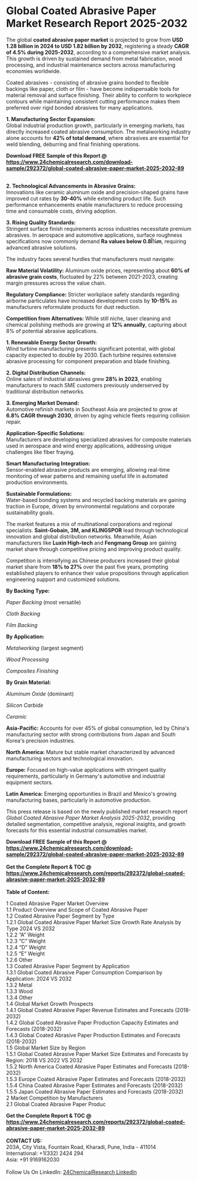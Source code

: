 <h1>Global Coated Abrasive Paper Market Research Report 2025-2032</h1><p>The global <strong>coated abrasive paper market</strong> is projected to grow from <strong>USD 1.28 billion in 2024 to USD 1.82 billion by 2032</strong>, registering a steady <strong>CAGR of 4.5% during 2025-2032</strong>, according to a comprehensive market analysis. This growth is driven by sustained demand from metal fabrication, wood processing, and industrial maintenance sectors across manufacturing economies worldwide.</p><p>Coated abrasives - consisting of abrasive grains bonded to flexible backings like paper, cloth or film - have become indispensable tools for material removal and surface finishing. Their ability to conform to workpiece contours while maintaining consistent cutting performance makes them preferred over rigid bonded abrasives for many applications.</p><p><strong>1. Manufacturing Sector Expansion:</strong><br>
Global industrial production growth, particularly in emerging markets, has directly increased coated abrasive consumption. The metalworking industry alone accounts for <strong>42% of total demand</strong>, where abrasives are essential for weld blending, deburring and final finishing operations.</p><div><b>Download FREE Sample of this Report @ 
            <a href="https://www.24chemicalresearch.com/download-sample/292372/global-coated-abrasive-paper-market-2025-2032-89">
            https://www.24chemicalresearch.com/download-sample/292372/global-coated-abrasive-paper-market-2025-2032-89</a></b></div><br><p><strong>2. Technological Advancements in Abrasive Grains:</strong><br>
Innovations like ceramic aluminum oxide and precision-shaped grains have improved cut rates by <strong>30-40%</strong> while extending product life. Such performance enhancements enable manufacturers to reduce processing time and consumable costs, driving adoption.</p><p><strong>3. Rising Quality Standards:</strong><br>
Stringent surface finish requirements across industries necessitate premium abrasives. In aerospace and automotive applications, surface roughness specifications now commonly demand <strong>Ra values below 0.8Î¼m</strong>, requiring advanced abrasive solutions.</p><p>The industry faces several hurdles that manufacturers must navigate:</p><p><strong>Raw Material Volatility:</strong> Aluminum oxide prices, representing about <strong>60% of abrasive grain costs</strong>, fluctuated by 22% between 2021-2023, creating margin pressures across the value chain.</p><p><strong>Regulatory Compliance:</strong> Stricter workplace safety standards regarding airborne particulates have increased development costs by <strong>10-15%</strong> as manufacturers reformulate products for dust reduction.</p><p><strong>Competition from Alternatives:</strong> While still niche, laser cleaning and chemical polishing methods are growing at <strong>12% annually</strong>, capturing about 8% of potential abrasive applications.</p><p><strong>1. Renewable Energy Sector Growth:</strong><br>
Wind turbine manufacturing presents significant potential, with global capacity expected to double by 2030. Each turbine requires extensive abrasive processing for component preparation and blade finishing.</p><p><strong>2. Digital Distribution Channels:</strong><br>
Online sales of industrial abrasives grew <strong>28% in 2023</strong>, enabling manufacturers to reach SME customers previously underserved by traditional distribution networks.</p><p><strong>3. Emerging Market Demand:</strong><br>
Automotive refinish markets in Southeast Asia are projected to grow at <strong>6.8% CAGR through 2030</strong>, driven by aging vehicle fleets requiring collision repair.</p><p><strong>Application-Specific Solutions:</strong><br>
	Manufacturers are developing specialized abrasives for composite materials used in aerospace and wind energy applications, addressing unique challenges like fiber fraying.</p><p><strong>Smart Manufacturing Integration:</strong><br>
	Sensor-enabled abrasive products are emerging, allowing real-time monitoring of wear patterns and remaining useful life in automated production environments.</p><p><strong>Sustainable Formulations:</strong><br>
	Water-based bonding systems and recycled backing materials are gaining traction in Europe, driven by environmental regulations and corporate sustainability goals.</p><p>The market features a mix of multinational corporations and regional specialists. <strong>Saint-Gobain, 3M, and KLINGSPOR</strong> lead through technological innovation and global distribution networks. Meanwhile, Asian manufacturers like <strong>Luxin High-tech</strong> and <strong>Fengmang Group</strong> are gaining market share through competitive pricing and improving product quality.</p><p>Competition is intensifying as Chinese producers increased their global market share from <strong>18% to 27%</strong> over the past five years, prompting established players to enhance their value propositions through application engineering support and customized solutions.</p><p><strong>By Backing Type:</strong></p><p><em>Paper Backing</em> (most versatile)</p><p><em>Cloth Backing</em></p><p><em>Film Backing</em></p><p><strong>By Application:</strong></p><p><em>Metalworking</em> (largest segment)</p><p><em>Wood Processing</em></p><p><em>Composites Finishing</em></p><p><strong>By Grain Material:</strong></p><p><em>Aluminum Oxide</em> (dominant)</p><p><em>Silicon Carbide</em></p><p><em>Ceramic</em></p><p><strong>Asia-Pacific:</strong> Accounts for over 45% of global consumption, led by China's manufacturing sector with strong contributions from Japan and South Korea's precision industries.</p><p><strong>North America:</strong> Mature but stable market characterized by advanced manufacturing sectors and technological innovation.</p><p><strong>Europe:</strong> Focused on high-value applications with stringent quality requirements, particularly in Germany's automotive and industrial equipment sectors.</p><p><strong>Latin America:</strong> Emerging opportunities in Brazil and Mexico's growing manufacturing bases, particularly in automotive production.</p><p>This press release is based on the newly published market research report <em>Global Coated Abrasive Paper Market Analysis 2025-2032</em>, providing detailed segmentation, competitive analysis, regional insights, and growth forecasts for this essential industrial consumables market.</p><div><b>Download FREE Sample of this Report @ 
            <a href="https://www.24chemicalresearch.com/download-sample/292372/global-coated-abrasive-paper-market-2025-2032-89">
            https://www.24chemicalresearch.com/download-sample/292372/global-coated-abrasive-paper-market-2025-2032-89</a></b></div><br><div><b>Get the Complete Report & TOC @ 
            <a href="https://www.24chemicalresearch.com/reports/292372/global-coated-abrasive-paper-market-2025-2032-89">
            https://www.24chemicalresearch.com/reports/292372/global-coated-abrasive-paper-market-2025-2032-89</a></b></div><br>
            <b>Table of Content:</b><p>1 Coated Abrasive Paper Market Overview<br />
    1.1 Product Overview and Scope of Coated Abrasive Paper<br />
    1.2 Coated Abrasive Paper Segment by Type<br />
        1.2.1 Global Coated Abrasive Paper Market Size Growth Rate Analysis by Type 2024 VS 2032<br />
        1.2.2 &#147;A&#148; Weight<br />
        1.2.3 &#147;C&#148; Weight<br />
        1.2.4 &#147;D&#148; Weight<br />
        1.2.5 &#147;E&#148; Weight<br />
        1.2.6 Other<br />
    1.3 Coated Abrasive Paper Segment by Application<br />
        1.3.1 Global Coated Abrasive Paper Consumption Comparison by Application: 2024 VS 2032<br />
        1.3.2 Metal<br />
        1.3.3 Wood<br />
        1.3.4 Other<br />
    1.4 Global Market Growth Prospects<br />
        1.4.1 Global Coated Abrasive Paper Revenue Estimates and Forecasts (2018-2032)<br />
        1.4.2 Global Coated Abrasive Paper Production Capacity Estimates and Forecasts (2018-2032)<br />
        1.4.3 Global Coated Abrasive Paper Production Estimates and Forecasts (2018-2032)<br />
    1.5 Global Market Size by Region<br />
        1.5.1 Global Coated Abrasive Paper Market Size Estimates and Forecasts by Region: 2018 VS 2022 VS 2032<br />
        1.5.2 North America Coated Abrasive Paper Estimates and Forecasts (2018-2032)<br />
        1.5.3 Europe Coated Abrasive Paper Estimates and Forecasts (2018-2032)<br />
        1.5.4 China Coated Abrasive Paper Estimates and Forecasts (2018-2032)<br />
        1.5.5 Japan Coated Abrasive Paper Estimates and Forecasts (2018-2032)<br />
2 Market Competition by Manufacturers<br />
    2.1 Global Coated Abrasive Paper Produc</p><div><b>Get the Complete Report & TOC @ 
            <a href="https://www.24chemicalresearch.com/reports/292372/global-coated-abrasive-paper-market-2025-2032-89">
            https://www.24chemicalresearch.com/reports/292372/global-coated-abrasive-paper-market-2025-2032-89</a></b></div><br><b>CONTACT US:</b><br>
            203A, City Vista, Fountain Road, Kharadi, Pune, India - 411014<br>
            International: +1(332) 2424 294<br>
            Asia: +91 9169162030 <br><br>
            Follow Us On LinkedIn: <a href="https://www.linkedin.com/company/24chemicalresearch/">24ChemicalResearch LinkedIn</a>
